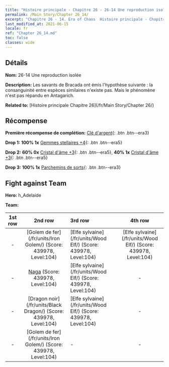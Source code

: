 ```yaml
---
title: "Histoire principale - Chapitre 26 - 26-14 Une reproduction isolée"
permalink: /Main Story/Chapter 26_14/
excerpt: "Chapitre 26 - 14. Era of Chaos  Histoire principale - Chapitre 26_14. 26-14 Une reproduction isolée"
last_modified_at: 2021-06-15
locale: fr
ref: "Chapter 26_14.md"
toc: false
classes: wide
---
```


## Détails

 **Nom:** 26-14 Une reproduction isolée

 **Description:** Les savants de Bracada ont émis l'hypothèse suivante : la consanguinité entre espèces similaires n'existe pas. Mais le phénomène n'est pas répandu en Antagarich.

 **Related to:** [Histoire principale Chapitre 26](/fr/Main Story/Chapter 26/)

## Récompense

 **Première récompense de complétion:** [Clé d'argent](/ItemsFR/con_693/){: .btn .btn--era3}

 **Drop 1:** **100% 1x** [Gemmes stellaires +4](/ItemsFR/mat_93/){: .btn .btn--era5}

 **Drop 2:** **60% 0x** [Cristal d'âme +3](/ItemsFR/mat_87/){: .btn .btn--era5}, **40% 1x** [Cristal d'âme +3](/ItemsFR/mat_87/){: .btn .btn--era5}

 **Drop 3:** **100% 1x** [Parchemins de sorts](/ItemsFR/con_694/){: .btn .btn--era3}


## Fight against Team
 **Hero:** h_Adelaide

 **Team:**


  | 1st row | 2nd row | 3rd row | 4th row |
  |:----:|:----:|:----|:----:|
  | - | [Golem de fer](/fr/units/Iron Golem/) (Score: 439978, Level:104)  | [Elfe sylvaine](/fr/units/Wood Elf/) (Score: 439978, Level:104)  | [Elfe sylvaine](/fr/units/Wood Elf/) (Score: 439978, Level:104)  |
  | - | [Naga](/fr/units/Naga/) (Score: 439978, Level:104)  | [Elfe sylvaine](/fr/units/Wood Elf/) (Score: 439978, Level:104)  | - |
  | - | [Dragon noir](/fr/units/Black Dragon/) (Score: 439978, Level:104)  | [Elfe sylvaine](/fr/units/Wood Elf/) (Score: 439978, Level:104)  | - |
  | - | [Golem de fer](/fr/units/Iron Golem/) (Score: 439978, Level:104)  | - | - |


